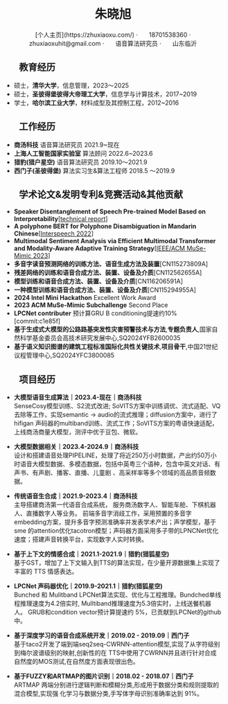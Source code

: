 <center>
     <h1>朱晓旭</h1>
     <div>
         <span>
             <img width="18px">
             [个人主页](https://zhuxiaoxu.com/)
         </span>
        ·
         <span>
             <img width="18px">
             18701538360
         </span>
         ·
         <span>
             <img width="18px">
             zhuxiaoxuhit@gmail.com
         </span>
         ·
         <span>
             <img width="18px">
             语音算法研究员
         </span>
         ·
         <span>
             <img width="18px">
             山东临沂
         </span>
 

 </center>


## <img width="30px"> 教育经历
- 硕士，**清华大学**，信息管理，2023～2025
- 硕士，**圣彼得堡彼得大帝理工大学**，信息学与计算技术，2017~2019
- 学士，**哈尔滨工业大学**，材料成型及其控制工程，2012~2016

## <img width="30px"> 工作经历

- **商汤科技**    语音算法研究员 2021.9~现在
- **上海人工智能国家实验室**  算法顾问  2022.6~2023.6
- **猎豹(猎户星空)**    语音算法研究员 2019.10～2021.9
- **西门子(圣彼得堡)**    算法实习生&算法工程师 2018.5 ～2019.9

## <img width="30px"> 学术论文&发明专利&竞赛活动&其他贡献
- **Speaker Disentanglement of Speech Pre-trained Model Based on Interpretability**[[technical report](https://arxiv.org/pdf/2507.17851)]
- **A polyphone BERT for Polyphone Disambiguation in Mandarin Chinese**[[Interspeech 2022](https://www.isca-archive.org/interspeech_2022/zhang22b_interspeech.pdf)]
- **Multimodal Sentiment Analysis via Efficient Multimodal Transformer and Modality-Aware Adaptive Training Strategy**[[IEEE/ACM MuSe-Mimic 2023](https://dl.acm.org/doi/10.1145/3606039.3613113)]  
- **多音字读音预测网络的训练方法、语音生成方法及装置**[CN115273809A]
- **残差网络的训练和语音合成方法、装置、设备及介质**[CN112562655A]
- **模型训练和语音合成方法、装置、设备及介质**[CN116206591A]
- **一种模型训练和语音合成方法、装置、设备及介质**[CN115294955A]
- **2024 Intel Mini Hackathon** Excellent Work Award
- **2023 ACM MuSe-Mimic Subchallenge** Second Place
- **LPCNet contributer**  预计算GRU B conditioning提速约10% [commit:c1e85f]
- **基于生成式大模型的公路路基突发性灾害预警技术与方法**,**专题负责人**,国家自然科学基金委员会高技术研究发展中心,SQ2024YFB2600035
- **基于语义知识图谱的建筑工程标准国际化共性关键技术**,**项目骨干**,中国21世纪议程管理中心,SQ2024YFC3800085
  
##  <img width="30px"> 项目经历
- **大模型语音生成算法｜2023.4-现在｜商汤科技**   
   SenseCosy模型训练、S2流式改进; SoVITS方案中训练调优、流式适配、VQ去除等工作，实现semantic -> audio的流式推理；diffusion方案中，进行了hifigan 声码器的multiband训练、流式工作；SoVITS方案的粤语快速适配，上线商汤商量大模型，测评中优于豆包、微软。

- **大模型数据相关｜2023.4-2024.9｜商汤科技**   
  设计和搭建语音处理PIPELINE，处理了将近250万小时数据，产出约50万小时语音大模型数据、多模态数据，包括中英粤三个语种，包含中英文对话、有声书、有声剧、播客、直播、儿童剧 、高采样率等多个领域的高品质音频数据。

- **传统语音生合成｜2021.9-2023.4｜商汤科技**   
  主导搭建商汤第一代语音合成系统， 服务商汤数字人、智能车舱、下棋机器人、直播数字人等业务。
前端多音字消歧工作，采用预置的多音字embedding方案，提升多音字预测准确率并发表学术产出；声学模型，基于sme 的attention优化tacotron模型；声码器方面采用多子带的LPNCNet优化速度；搭建声音转换平台，实现数字人实时转换。

- **基于上下文的情感合成｜2021.1-2021.9｜猎豹(猎狐星空)**   
  基于GST，增加了上下文输入到TTS的算法实现，在少量开源数据集上实现了丰富的 TTS 情感表达。

- **LPCNet 声码器优化｜2019.9-2021.1｜猎豹(猎狐星空)**   
  Bunched 和 Mulitband LPCNet算法实现、优化与工程推理。Bundched单线程推理速度为4.2倍实时, Mulltiband推理速度为5.3倍实时，上线送餐机器人。 GRUB和condition vector预计算提速约 5%，已贡献到LPCNet的github中。

- **基于深度学习的语音合成系统开发｜2019.02 - 2019.09｜西门子**        
  基于taco2开发了端到端seq2seq-CWRNN-attention模型,实现了从字符级别到梅尔波谱级别的映射,创新性的在 TTS中使用了CWRNN并且进行针对合成自然度的MOS测试,在自然度方面表现很出色。

- **基于FUZZY和ARTMAP的图片识别｜2018.02 - 2018.07｜西门子**    
  ARTMAP 两端分别进行逻辑判断和模糊分类,形成用于数据分类和规则提取的混合模型,实现强
化学习与数据分类,手写体字母识别准确率达到 91%。

